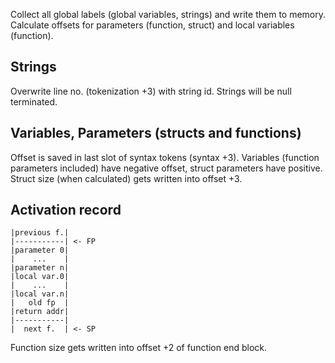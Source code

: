 Collect all global labels (global variables, strings) and write them to memory. Calculate offsets for parameters (function, struct) and local variables (function).

## Strings
Overwrite line no. (tokenization +3) with string id. Strings will be null terminated.

## Variables, Parameters (structs and functions)
Offset is saved in last slot of syntax tokens (syntax +3). Variables (function parameters included) have negative offset, struct parameters have positive. Struct size (when calculated) gets written into offset +3.

## Activation record
```|			|
|previous f.|
|-----------| <- FP
|parameter 0|
|    ...    |
|parameter n|
|local var.0|
|    ...    |
|local var.n|
|   old fp  |
|return addr|
|-----------|
|  next f.	| <- SP
```
Function size gets written into offset +2 of function end block.